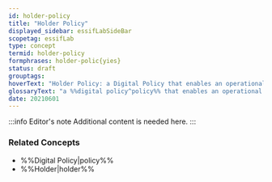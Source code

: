 ```yaml
---
id: holder-policy
title: "Holder Policy"
displayed_sidebar: essifLabSideBar
scopetag: essifLab
type: concept
termid: holder-policy
formphrases: holder-polic{yies}
status: draft
grouptags:
hoverText: "Holder Policy: a Digital Policy that enables an operational Holder component to function in accordance with the Objectives of its Principal"
glossaryText: "a %%digital policy^policy%% that enables an operational %%holder^holder%% component to function in accordance with the %%objectives^objective%% of its %%principal^principal%%."
date: 20210601
---
```


:::info Editor's note
Additional content is needed here.
:::

### Related Concepts
- %%Digital Policy|policy%%
- %%Holder|holder%%
